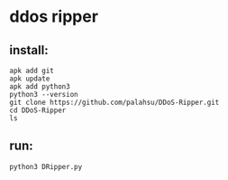 # ddos ripper
## install:
```
apk add git
apk update
apk add python3
python3 --version
git clone https://github.com/palahsu/DDoS-Ripper.git
cd DDoS-Ripper
ls
```
## run:
`python3 DRipper.py`
